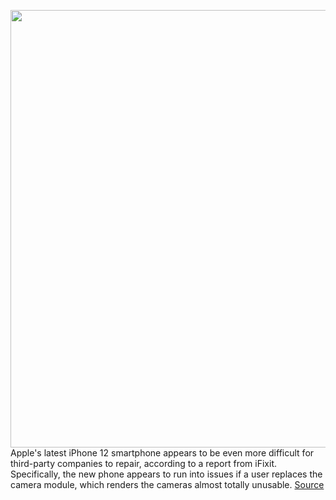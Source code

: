<img src='https://cdn.vox-cdn.com/thumbor/gEGg9Gp59nsRiqnSIIv00x5ApAk=/0x0:2040x1360/1200x800/filters:focal(857x517:1183x843)/cdn.vox-cdn.com/uploads/chorus_image/image/67716777/vpavic_4243_20201017_0044.0.0.jpg' width='700px' /><br/>
Apple's latest iPhone 12 smartphone appears to be even more difficult for third-party companies to repair, according to a report from iFixit. Specifically, the new phone appears to run into issues if a user replaces the camera module, which renders the cameras almost totally unusable.
<a href='https://www.theverge.com/2020/10/30/21542242/apple-iphone-12-third-party-repairs-ifixit-camera-module-replacement'> Source <a/>